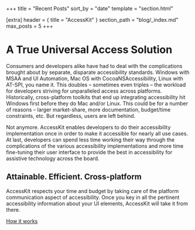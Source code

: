 +++
title = "Recent Posts"
sort_by = "date"
template = "section.html"

[extra]
header = { title = "AccessKit" }
section_path = "blog/_index.md"
max_posts = 5
+++

# A True Universal Access Solution

Consumers and developers alike have had to deal with the complications brought about by separate, disparate accessibility standards. Windows with MSAA and UI Automation, Mac OS with CocoaNSAccessibility, Linux with AT-SPI, you name it. This doubles – sometimes even triples – the workload for developers striving for unparalleled access across platforms. Historically, cross-platform toolkits that end up integrating accessibility hit Windows first before they do Mac and/or Linux. This could be for a number of reasons – larger market-share, more documentation, budget/time constraints, etc. But regardless, users are left behind.

Not anymore. AccessKit enables developers to do their accessibility implementation once in order to make it accessible for nearly all use cases. At last, developers can spend less time working their way through the complications of the various accessibility implementations and more time fine-tuning their user interface to provide the best in accessibility for assistive technology across the board.

## Attainable. Efficient. Cross-platform

AccessKit respects your time and budget by taking care of the platform communication aspect of accessibility. Once you key in all the pertinent accessibility information about your UI elements, AccessKit will take it from there.

[How it works](./how-it-works/)
